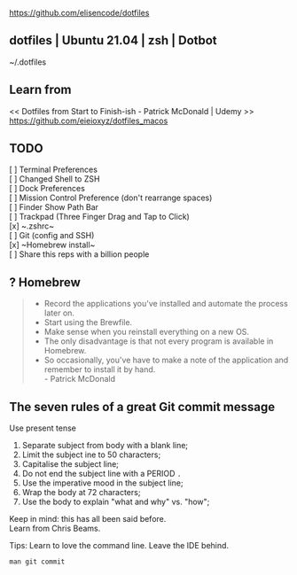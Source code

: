<https://github.com/elisencode/dotfiles>

## dotfiles | Ubuntu 21.04 | zsh | Dotbot 
~/.dotfiles

## Learn from
<< Dotfiles from Start to Finish-ish - Patrick McDonald | Udemy >>
<https://github.com/eieioxyz/dotfiles_macos>

## TODO
[ ] Terminal Preferences<br>
[ ] Changed Shell to ZSH<br>
[ ] Dock Preferences<br>
[ ] Mission Control Preference (don't rearrange spaces)<br>
[ ] Finder Show Path Bar<br>
[ ] Trackpad (Three Finger Drag and Tap to Click)<br>
[x] ~.zshrc~<br>
[ ] Git (config and SSH)<br>
[x] ~Homebrew install~<br>
[ ] Share this reps with a billion people

## ? Homebrew

> - Record the applications you've installed and automate the process later on.
> - Start using the Brewfile. 
> - Make sense when you reinstall everything on a new OS.
> - The only disadvantage is that not every program is available in Homebrew.
> - So occasionally, you've have to make a note of the application and remember to install it by hand.<br>
> \- Patrick McDonald

## The seven rules of a great Git commit message
Use present tense
1. Separate subject from body with a blank line;
2. Limit the subject ine to 50 characters;
3. Capitalise the subject line;
4. Do not end the subject line with a PERIOD `.`
5. Use the imperative mood in the subject line;
6. Wrap the body at 72 characters;
7. Use the body to explain "what and why" vs. "how";

Keep in mind: this has all been said before.<br>
Learn from Chris Beams.<br>

Tips: Learn to love the command line. Leave the IDE behind.

`man git commit`
